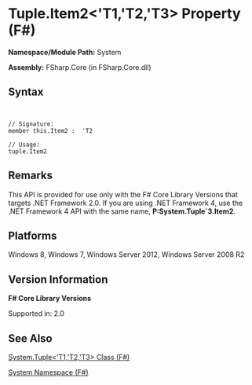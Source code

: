 # Tuple.Item2<'T1,'T2,'T3> Property (F#)

**Namespace/Module Path:** System

**Assembly:** FSharp.Core (in FSharp.Core.dll)


## Syntax


```


// Signature:
member this.Item2 :  'T2

// Usage:
tuple.Item2

```



## Remarks
This API is provided for use only with the F# Core Library Versions that targets .NET Framework 2.0. If you are using .NET Framework 4, use the .NET Framework 4 API with the same name, **P:System.Tuple&#96;3.Item2**.


## Platforms
Windows 8, Windows 7, Windows Server 2012, Windows Server 2008 R2


## Version Information
**F# Core Library Versions**

Supported in: 2.0




## See Also
[System.Tuple&#60;'T1,'T2,'T3&#62; Class &#40;F&#35;&#41;](System.Tuple%28%27T1%2C%27T2%2C%27T3%29-Class-%28FSharp%29.md)

[System Namespace &#40;F&#35;&#41;](System-Namespace-%28FSharp%29.md)

